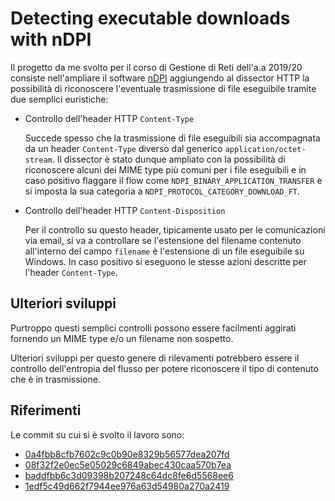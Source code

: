 # Detecting executable downloads with nDPI

Il progetto da me svolto per il corso di Gestione di Reti dell'a.a 2019/20 consiste nell'ampliare il software [nDPI](https://github.com/ntop/ndpi) aggiungendo al dissector HTTP la possibilità di riconoscere l'eventuale trasmissione di file eseguibile tramite due semplici euristiche:

* Controllo dell'header HTTP `Content-Type`

  Succede spesso che la trasmissione di file eseguibili sia accompagnata da un header `Content-Type` diverso dal generico `application/octet-stream`. Il dissector è stato dunque ampliato con la possibilità di riconoscere alcuni dei MIME type più comuni per i file eseguibili e in caso positivo flaggare il flow come `NDPI_BINARY_APPLICATION_TRANSFER` e si imposta la sua categoria a `NDPI_PROTOCOL_CATEGORY_DOWNLOAD_FT`.

* Controllo dell'header HTTP `Content-Disposition`

  Per il controllo su questo header, tipicamente usato per le comunicazioni via email, si va a controllare se l'estensione del filename contenuto all'interno del campo `filename` è l'estensione di un file eseguibile su Windows. In caso positivo si eseguono le stesse azioni descritte per l'header `Content-Type`.

## Ulteriori sviluppi

Purtroppo questi semplici controlli possono essere facilmenti aggirati fornendo un MIME type e/o un filename non sospetto.

Ulteriori sviluppi per questo genere di rilevamenti potrebbero essere il controllo dell'entropia del flusso per potere riconoscere il tipo di contenuto che è in trasmissione.

## Riferimenti

Le commit su cui si è svolto il lavoro sono:

* [0a4fbb8cfb7602c9c0b90e8329b56577dea207fd](https://github.com/ntop/nDPI/commit/0a4fbb8cfb7602c9c0b90e8329b56577dea207fd)
* [08f32f2e0ec5e05029c6849abec430caa570b7ea](https://github.com/ntop/nDPI/commit/08f32f2e0ec5e05029c6849abec430caa570b7ea)
* [baddfbb6c3d09398b207248c64dc8fe6d5568ee6](https://github.com/ntop/nDPI/commit/baddfbb6c3d09398b207248c64dc8fe6d5568ee6)
* [1edf5c49d662f7944ee976a63d54980a270a2419](https://github.com/ntop/nDPI/commit/1edf5c49d662f7944ee976a63d54980a270a2419)

